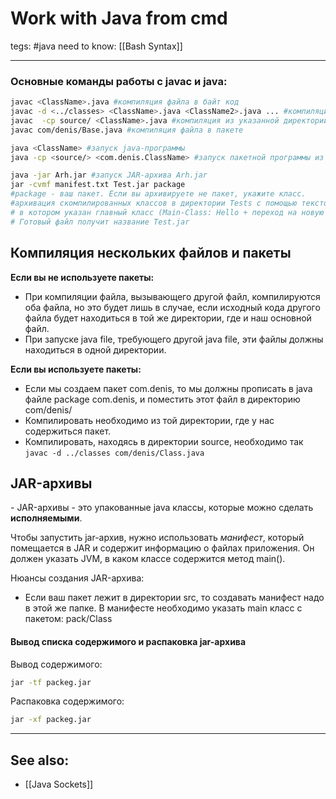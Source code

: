 # Work with Java from cmd
tegs: #java 
need to know: [[Bash Syntax]]

---

### Основные команды работы с javac и java:
```bash
javac <ClassName>.java #компиляция файла в байт код
javac -d <../classes> <ClassName>.java <ClassName2>.java ... #компиляция файл(а\ов) в указанную директорию
javac  -cp source/ <ClassName>.java #компиляция из указанной директории
javac com/denis/Base.java #компиляция файла в пакете

java <ClassName> #запуск java-программы
java -cp <source/> <com.denis.ClassName> #запуск пакетной программы из директории source 

java -jar Arh.jar #запуск JAR-архива Arh.jar
jar -cvmf manifest.txt Test.jar package
#package - ваш пакет. Если вы архивируете не пакет, укажите класс.
#архивация скомпилированных классов в директории Tests с помощью текстового файла manifest.txt,
# в котором указан главный класс (Main-Class: Hello + переход на новую строку). 
# Готовый файл получит название Test.jar
```
 
 
 ## Компиляция нескольких файлов и пакеты
 
 **Если вы не используете пакеты:**
 - При компиляции файла, вызывающего другой файл, компилируются оба файла, но это будет лишь в случае, если исходный кода другого файла будет находиться в той же директории, где и наш основной файл.
 - При запуске java file, требующего другой java file, эти файлы должны находиться в одной директории.

**Если вы используете пакеты:**
- Если мы создаем пакет com.denis, то мы должны прописать в java файле package com.denis, и поместить этот файл в директорию com/denis/ 
- Компилировать необходимо из той директории, где у нас содержиться пакет.
- Компилировать, находясь в директории source, необходимо так `javac -d ../classes com/denis/Class.java`

## JAR-архивы
\- JAR-архивы - это упакованные java классы, которые можно сделать **исполняемыми**.

Чтобы запустить jar-архив, нужно использовать *манифест*, который помещается в JAR и содержит информацию о файлах приложения. Он должен указать JVM, в каком классе содержится метод main().

Нюансы создания JAR-архива:
- Если ваш пакет лежит в директории src, то создавать манифест надо в этой же папке. В манифесте необходимо указать main класс с пакетом: pack/Class

#### Вывод списка содержимого и распаковка jar-архива 

Вывод содержимого: 
```bash
jar -tf packeg.jar 
```

Распаковка содержимого: 
```bash
jar -xf packeg.jar 
```

---
## See also:
- [[Java Sockets]]